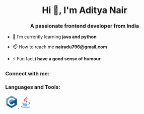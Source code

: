 <h1 align="center">Hi 👋, I'm Aditya Nair</h1>
<h3 align="center">A passionate frontend developer from India</h3>

- 🌱 I’m currently learning **java and python**

- 📫 How to reach me **nairadu796@gmail,com**

- ⚡ Fun fact **i have a good sense of humour**

<h3 align="left">Connect with me:</h3>
<p align="left">
</p>

<h3 align="left">Languages and Tools:</h3>
<p align="left"> <a href="https://www.cprogramming.com/" target="_blank" rel="noreferrer"> <img src="https://raw.githubusercontent.com/devicons/devicon/master/icons/c/c-original.svg" alt="c" width="40" height="40"/> </a> <a href="https://www.java.com" target="_blank" rel="noreferrer"> <img src="https://raw.githubusercontent.com/devicons/devicon/master/icons/java/java-original.svg" alt="java" width="40" height="40"/> </a> </p>
